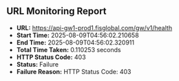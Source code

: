 ## URL Monitoring Report

- **URL:** https://api-gw1-prod1.fisglobal.com/gw/v1/health
- **Start Time:** 2025-08-09T04:56:02.210658
- **End Time:** 2025-08-09T04:56:02.320911
- **Total Time Taken:** 0.110253 seconds
- **HTTP Status Code:** 403
- **Status:** Failure
- **Failure Reason:** HTTP Status Code: 403
